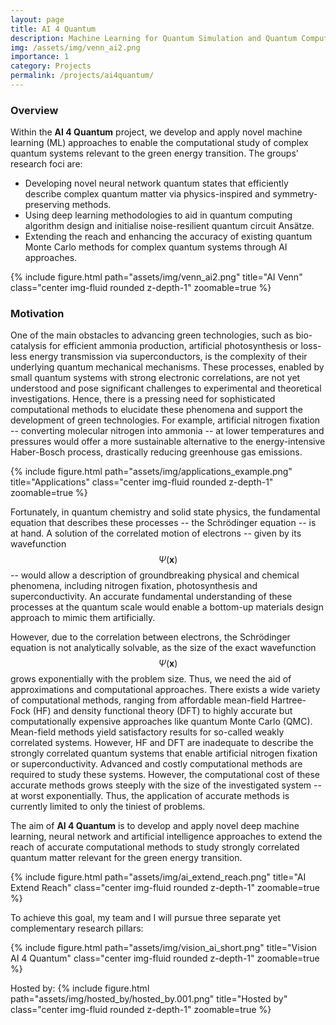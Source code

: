 ```yaml
---
layout: page
title: AI 4 Quantum
description: Machine Learning for Quantum Simulation and Quantum Computing 
img: /assets/img/venn_ai2.png
importance: 1
category: Projects
permalink: /projects/ai4quantum/
---
```

<h3>Overview</h3> 

Within the <b>AI 4 Quantum</b> project, we develop and apply novel machine learning (ML) approaches to enable the computational study of complex quantum systems relevant to the green energy transition. 
The groups' research foci are: 

<ul>
<li> Developing novel neural network quantum states that efficiently describe complex quantum matter via physics-inspired and symmetry-preserving methods.  
</li>

<li> Using deep learning methodologies to aid in quantum computing algorithm design and initialise noise-resilient quantum circuit Ansätze. 
</li>

<li> Extending the reach and enhancing the accuracy of existing quantum Monte Carlo methods for complex quantum systems through AI approaches.  
</li>
</ul>

{% include figure.html path="assets/img/venn_ai2.png" title="AI Venn" class="center img-fluid rounded z-depth-1" zoomable=true %} 

<h3>Motivation</h3> 

One of the main obstacles to advancing green technologies, such as bio-catalysis for efficient ammonia production, artificial photosynthesis or loss-less energy transmission via superconductors, is the complexity of their underlying quantum mechanical mechanisms. These processes, enabled by small quantum systems with strong electronic correlations, are not yet understood and pose significant challenges to experimental and theoretical investigations. Hence, there is a pressing need for sophisticated computational methods to elucidate these phenomena and support the development of green technologies. For example, artificial nitrogen fixation -- converting molecular nitrogen into ammonia --  at lower temperatures and pressures would offer a more sustainable alternative to the energy-intensive Haber-Bosch process, drastically reducing greenhouse gas emissions.

{% include figure.html path="assets/img/applications_example.png" title="Applications" class="center img-fluid rounded z-depth-1" zoomable=true %} 

Fortunately, in quantum chemistry and solid state physics, the fundamental equation that describes these processes -- the Schrödinger equation -- is at hand. 
A solution of the correlated motion of electrons -- given by its wavefunction $$\Psi(\mathbf{x})$$ -- would allow a description of groundbreaking physical and chemical phenomena, including nitrogen fixation, photosynthesis and superconductivity.
An accurate fundamental understanding of these processes at the quantum scale would enable a bottom-up materials design approach to mimic them artificially.

However, due to the correlation between electrons, the Schrödinger equation is not analytically solvable, as the size of the exact wavefunction $$\Psi(\mathbf{x})$$ grows exponentially with the problem size.
Thus, we need the aid of approximations and computational approaches.
There exists a wide variety of computational methods, ranging from affordable mean-field Hartree-Fock (HF) and density functional theory (DFT) to highly accurate but computationally expensive approaches like quantum Monte Carlo (QMC). 
Mean-field methods yield satisfactory results for so-called weakly correlated systems.  However, HF and DFT are inadequate to describe the strongly correlated quantum systems that enable artificial nitrogen fixation or superconductivity.  Advanced and costly computational methods are required to study these systems. However, the computational cost of these accurate methods grows steeply with the size of the investigated system -- at worst exponentially. Thus, the application of accurate methods is currently limited to only the tiniest of problems.

The aim of <b>AI 4 Quantum</b> is to develop and apply novel deep machine learning, neural network and artificial intelligence approaches to extend the reach of accurate computational methods to study strongly correlated quantum matter relevant for the green energy transition. 

{% include figure.html path="assets/img/ai_extend_reach.png" title="AI Extend Reach" class="center img-fluid rounded z-depth-1" zoomable=true %} 

To achieve this goal, my team and I will pursue three separate yet complementary research pillars:

{% include figure.html path="assets/img/vision_ai_short.png" title="Vision AI 4 Quantum" class="center img-fluid rounded z-depth-1" zoomable=true %} 

Hosted by:
{% include figure.html path="assets/img/hosted_by/hosted_by.001.png" title="Hosted by" class="center img-fluid rounded z-depth-1" zoomable=true %} 

<!-- 
Funded by:
{% include figure.html path="assets/img/funded_by/funded_by.001.png" title="Hosted by" class="center img-fluid rounded z-depth-1" zoomable=true %} 
-->


